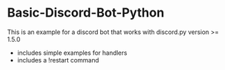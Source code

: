 # Basic-Discord-Bot-Python
This is an example for a discord bot that works with discord.py version >= 1.5.0
- includes simple examples for handlers
- includes a !restart command
